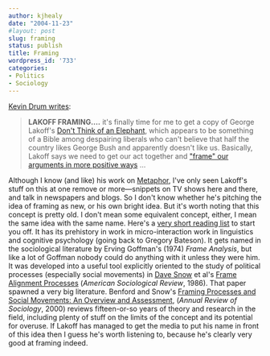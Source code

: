 ```yaml
---
author: kjhealy
date: "2004-11-23"
#layout: post
slug: framing
status: publish
title: Framing
wordpress_id: '733'
categories:
- Politics
- Sociology
---
```


[Kevin Drum writes](http://www.washingtonmonthly.com/archives/individual/2004_11/005214.php):

> **LAKOFF FRAMING….** it's finally time for me to get a copy of George Lakoff's [Don't Think of an Elephant](http://www.amazon.com/exec/obidos/tg/detail/-/1931498717/qid=1101255135/sr=1-1/ref=sr_1_1/103-7671099-8551863?v=glance&s=books), which appears to be something of a Bible among despairing liberals who can't believe that half the country likes George Bush and apparently doesn't like us. Basically, Lakoff says we need to get our act together and ["frame" our arguments in more positive ways](http://www.thenation.com/doc.mhtml?i=20041206&s=lakoff) ...

Although I know (and like) his work on [Metaphor](http://www.amazon.com/exec/obidos/ASIN/0226468011/kieranhealysw-20/ref=nosim/), I've only seen Lakoff's stuff on this at one remove or more—snippets on TV shows here and there, and talk in newspapers and blogs. So I don't know whether he's pitching the idea of framing as new, or his own bright idea. But it's worth noting that this concept is pretty old. I don't mean some equivalent concept, either, I mean the same idea with the same name. Here's a [very short reading list](http://www.ssc.wisc.edu/~oliver/SOC924/Assignments/Framing.htm#Frames) to start you off. It has its prehistory in work in micro-interaction work in linguistics and cognitive psychology (going back to Gregory Bateson). It gets named in the sociological literature by Erving Goffman's (1974) *Frame Analysis*, but like a lot of Goffman nobody could do anything with it unless they were him. It was developed into a useful tool explicitly oriented to the study of political processes (especially social movements) in [Dave Snow](http://today.uci.edu/Features/profile_detail.asp?key=112) et al's [Frame Alignment Processes](http://links.jstor.org/sici?sici=0003-1224(198608)51:4%3C464:FAPMAM%3E2.0.CO;2-2) (*American Sociological Review*, 1986). That paper spawned a very big literature. Benford and Snow's [Framing Processes and Social Movements: An Overview and Assessment](http://arjournals.annualreviews.org/doi/abs/10.1146/annurev.soc.26.1.611), (*Annual Review of Sociology*, 2000) reviews fifteen-or-so years of theory and research in the field, including plenty of stuff on the limits of the concept and its potential for overuse. If Lakoff has managed to get the media to put his name in front of this idea then I guess he's worth listening to, because he's clearly very good at framing indeed.
